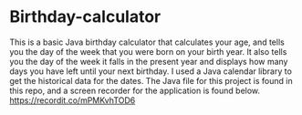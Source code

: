 # Birthday-calculator
This is a basic Java birthday calculator that calculates your age, and tells you the day of the week that you were born on your birth year. It also tells you the day of the week it falls in the present year and displays how many days you have left until your next birthday. I used a Java calendar library to get the historical data for the dates. 
The Java file for this project is found in this repo, and a screen recorder for the application is found below.
https://recordit.co/mPMKvhTOD6
